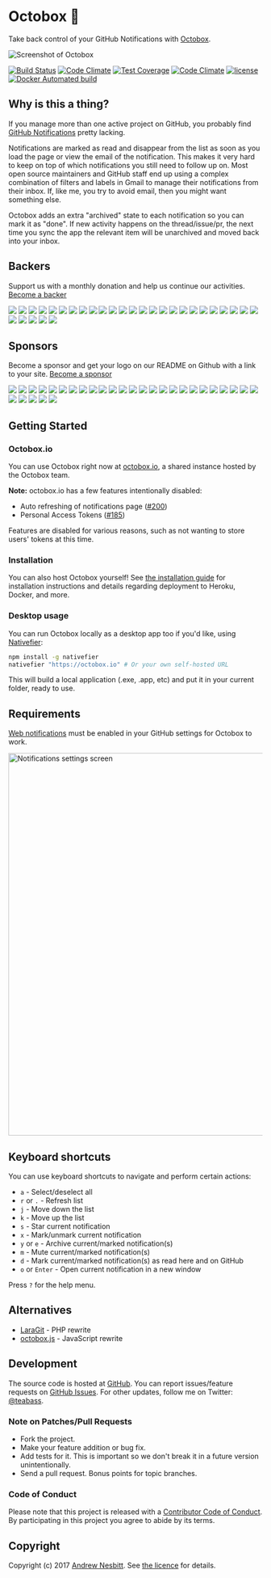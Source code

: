 # Octobox &#128238;

Take back control of your GitHub Notifications with [Octobox]( https://octobox.io).

![Screenshot of  Octobox](https://cloud.githubusercontent.com/assets/1060/21510049/16ad341c-cc87-11e6-9a83-86c6be94535f.png)

[![Build Status](https://travis-ci.org/octobox/octobox.svg?branch=master)](https://travis-ci.org/octobox/octobox)
[![Code Climate](https://img.shields.io/codeclimate/github/octobox/octobox.svg?style=flat)](https://codeclimate.com/github/octobox/octobox)
[![Test Coverage](https://img.shields.io/codeclimate/coverage/github/octobox/octobox.svg?style=flat)](https://codeclimate.com/github/octobox/octobox)
[![Code Climate](https://img.shields.io/codeclimate/issues/github/octobox/octobox.svg)](https://codeclimate.com/github/octobox/octobox/issues)
[![license](https://img.shields.io/github/license/octobox/octobox.svg)](https://github.com/octobox/octobox/blob/master/LICENSE.txt)
[![Docker Automated build](https://img.shields.io/docker/automated/octoboxio/octobox.svg)](https://hub.docker.com/r/octoboxio/octobox/)

## Why is this a thing?

If you manage more than one active project on GitHub, you probably find [GitHub Notifications](https://github.com/notifications) pretty lacking.

Notifications are marked as read and disappear from the list as soon as you load the page or view the email of the notification. This makes it very hard to keep on top of which notifications you still need to follow up on. Most open source maintainers and GitHub staff end up using a complex combination of filters and labels in Gmail to manage their notifications from their inbox. If, like me, you try to avoid email, then you might want something else.

Octobox adds an extra "archived" state to each notification so you can mark it as "done". If new activity happens on the thread/issue/pr, the next time you sync the app the relevant item will be unarchived and moved back into your inbox.

## Backers

Support us with a monthly donation and help us continue our activities. [Become a backer](https://opencollective.com/octobox#backer)

<a href="https://opencollective.com/octobox/backer/0/website" target="_blank"><img src="https://opencollective.com/octobox/backer/0/avatar.svg"></a>
<a href="https://opencollective.com/octobox/backer/1/website" target="_blank"><img src="https://opencollective.com/octobox/backer/1/avatar.svg"></a>
<a href="https://opencollective.com/octobox/backer/2/website" target="_blank"><img src="https://opencollective.com/octobox/backer/2/avatar.svg"></a>
<a href="https://opencollective.com/octobox/backer/3/website" target="_blank"><img src="https://opencollective.com/octobox/backer/3/avatar.svg"></a>
<a href="https://opencollective.com/octobox/backer/4/website" target="_blank"><img src="https://opencollective.com/octobox/backer/4/avatar.svg"></a>
<a href="https://opencollective.com/octobox/backer/5/website" target="_blank"><img src="https://opencollective.com/octobox/backer/5/avatar.svg"></a>
<a href="https://opencollective.com/octobox/backer/6/website" target="_blank"><img src="https://opencollective.com/octobox/backer/6/avatar.svg"></a>
<a href="https://opencollective.com/octobox/backer/7/website" target="_blank"><img src="https://opencollective.com/octobox/backer/7/avatar.svg"></a>
<a href="https://opencollective.com/octobox/backer/8/website" target="_blank"><img src="https://opencollective.com/octobox/backer/8/avatar.svg"></a>
<a href="https://opencollective.com/octobox/backer/9/website" target="_blank"><img src="https://opencollective.com/octobox/backer/9/avatar.svg"></a>
<a href="https://opencollective.com/octobox/backer/10/website" target="_blank"><img src="https://opencollective.com/octobox/backer/10/avatar.svg"></a>
<a href="https://opencollective.com/octobox/backer/11/website" target="_blank"><img src="https://opencollective.com/octobox/backer/11/avatar.svg"></a>
<a href="https://opencollective.com/octobox/backer/12/website" target="_blank"><img src="https://opencollective.com/octobox/backer/12/avatar.svg"></a>
<a href="https://opencollective.com/octobox/backer/13/website" target="_blank"><img src="https://opencollective.com/octobox/backer/13/avatar.svg"></a>
<a href="https://opencollective.com/octobox/backer/14/website" target="_blank"><img src="https://opencollective.com/octobox/backer/14/avatar.svg"></a>
<a href="https://opencollective.com/octobox/backer/15/website" target="_blank"><img src="https://opencollective.com/octobox/backer/15/avatar.svg"></a>
<a href="https://opencollective.com/octobox/backer/16/website" target="_blank"><img src="https://opencollective.com/octobox/backer/16/avatar.svg"></a>
<a href="https://opencollective.com/octobox/backer/17/website" target="_blank"><img src="https://opencollective.com/octobox/backer/17/avatar.svg"></a>
<a href="https://opencollective.com/octobox/backer/18/website" target="_blank"><img src="https://opencollective.com/octobox/backer/18/avatar.svg"></a>
<a href="https://opencollective.com/octobox/backer/19/website" target="_blank"><img src="https://opencollective.com/octobox/backer/19/avatar.svg"></a>
<a href="https://opencollective.com/octobox/backer/20/website" target="_blank"><img src="https://opencollective.com/octobox/backer/20/avatar.svg"></a>
<a href="https://opencollective.com/octobox/backer/21/website" target="_blank"><img src="https://opencollective.com/octobox/backer/21/avatar.svg"></a>
<a href="https://opencollective.com/octobox/backer/22/website" target="_blank"><img src="https://opencollective.com/octobox/backer/22/avatar.svg"></a>
<a href="https://opencollective.com/octobox/backer/23/website" target="_blank"><img src="https://opencollective.com/octobox/backer/23/avatar.svg"></a>
<a href="https://opencollective.com/octobox/backer/24/website" target="_blank"><img src="https://opencollective.com/octobox/backer/24/avatar.svg"></a>
<a href="https://opencollective.com/octobox/backer/25/website" target="_blank"><img src="https://opencollective.com/octobox/backer/25/avatar.svg"></a>
<a href="https://opencollective.com/octobox/backer/26/website" target="_blank"><img src="https://opencollective.com/octobox/backer/26/avatar.svg"></a>
<a href="https://opencollective.com/octobox/backer/27/website" target="_blank"><img src="https://opencollective.com/octobox/backer/27/avatar.svg"></a>
<a href="https://opencollective.com/octobox/backer/28/website" target="_blank"><img src="https://opencollective.com/octobox/backer/28/avatar.svg"></a>
<a href="https://opencollective.com/octobox/backer/29/website" target="_blank"><img src="https://opencollective.com/octobox/backer/29/avatar.svg"></a>


## Sponsors

Become a sponsor and get your logo on our README on Github with a link to your site. [Become a sponsor](https://opencollective.com/octobox#sponsor)

<a href="https://opencollective.com/octobox/sponsor/0/website" target="_blank"><img src="https://opencollective.com/octobox/sponsor/0/avatar.svg"></a>
<a href="https://opencollective.com/octobox/sponsor/1/website" target="_blank"><img src="https://opencollective.com/octobox/sponsor/1/avatar.svg"></a>
<a href="https://opencollective.com/octobox/sponsor/2/website" target="_blank"><img src="https://opencollective.com/octobox/sponsor/2/avatar.svg"></a>
<a href="https://opencollective.com/octobox/sponsor/3/website" target="_blank"><img src="https://opencollective.com/octobox/sponsor/3/avatar.svg"></a>
<a href="https://opencollective.com/octobox/sponsor/4/website" target="_blank"><img src="https://opencollective.com/octobox/sponsor/4/avatar.svg"></a>
<a href="https://opencollective.com/octobox/sponsor/5/website" target="_blank"><img src="https://opencollective.com/octobox/sponsor/5/avatar.svg"></a>
<a href="https://opencollective.com/octobox/sponsor/6/website" target="_blank"><img src="https://opencollective.com/octobox/sponsor/6/avatar.svg"></a>
<a href="https://opencollective.com/octobox/sponsor/7/website" target="_blank"><img src="https://opencollective.com/octobox/sponsor/7/avatar.svg"></a>
<a href="https://opencollective.com/octobox/sponsor/8/website" target="_blank"><img src="https://opencollective.com/octobox/sponsor/8/avatar.svg"></a>
<a href="https://opencollective.com/octobox/sponsor/9/website" target="_blank"><img src="https://opencollective.com/octobox/sponsor/9/avatar.svg"></a>
<a href="https://opencollective.com/octobox/sponsor/10/website" target="_blank"><img src="https://opencollective.com/octobox/sponsor/10/avatar.svg"></a>
<a href="https://opencollective.com/octobox/sponsor/11/website" target="_blank"><img src="https://opencollective.com/octobox/sponsor/11/avatar.svg"></a>
<a href="https://opencollective.com/octobox/sponsor/12/website" target="_blank"><img src="https://opencollective.com/octobox/sponsor/12/avatar.svg"></a>
<a href="https://opencollective.com/octobox/sponsor/13/website" target="_blank"><img src="https://opencollective.com/octobox/sponsor/13/avatar.svg"></a>
<a href="https://opencollective.com/octobox/sponsor/14/website" target="_blank"><img src="https://opencollective.com/octobox/sponsor/14/avatar.svg"></a>
<a href="https://opencollective.com/octobox/sponsor/15/website" target="_blank"><img src="https://opencollective.com/octobox/sponsor/15/avatar.svg"></a>
<a href="https://opencollective.com/octobox/sponsor/16/website" target="_blank"><img src="https://opencollective.com/octobox/sponsor/16/avatar.svg"></a>
<a href="https://opencollective.com/octobox/sponsor/17/website" target="_blank"><img src="https://opencollective.com/octobox/sponsor/17/avatar.svg"></a>
<a href="https://opencollective.com/octobox/sponsor/18/website" target="_blank"><img src="https://opencollective.com/octobox/sponsor/18/avatar.svg"></a>
<a href="https://opencollective.com/octobox/sponsor/19/website" target="_blank"><img src="https://opencollective.com/octobox/sponsor/19/avatar.svg"></a>
<a href="https://opencollective.com/octobox/sponsor/20/website" target="_blank"><img src="https://opencollective.com/octobox/sponsor/20/avatar.svg"></a>
<a href="https://opencollective.com/octobox/sponsor/21/website" target="_blank"><img src="https://opencollective.com/octobox/sponsor/21/avatar.svg"></a>
<a href="https://opencollective.com/octobox/sponsor/22/website" target="_blank"><img src="https://opencollective.com/octobox/sponsor/22/avatar.svg"></a>
<a href="https://opencollective.com/octobox/sponsor/23/website" target="_blank"><img src="https://opencollective.com/octobox/sponsor/23/avatar.svg"></a>
<a href="https://opencollective.com/octobox/sponsor/24/website" target="_blank"><img src="https://opencollective.com/octobox/sponsor/24/avatar.svg"></a>
<a href="https://opencollective.com/octobox/sponsor/25/website" target="_blank"><img src="https://opencollective.com/octobox/sponsor/25/avatar.svg"></a>
<a href="https://opencollective.com/octobox/sponsor/26/website" target="_blank"><img src="https://opencollective.com/octobox/sponsor/26/avatar.svg"></a>
<a href="https://opencollective.com/octobox/sponsor/27/website" target="_blank"><img src="https://opencollective.com/octobox/sponsor/27/avatar.svg"></a>
<a href="https://opencollective.com/octobox/sponsor/28/website" target="_blank"><img src="https://opencollective.com/octobox/sponsor/28/avatar.svg"></a>
<a href="https://opencollective.com/octobox/sponsor/29/website" target="_blank"><img src="https://opencollective.com/octobox/sponsor/29/avatar.svg"></a>


## Getting Started

### Octobox.io

You can use Octobox right now at [octobox.io](https://octobox.io), a shared instance hosted by the Octobox team.

**Note:** octobox.io has a few features intentionally disabled:

* Auto refreshing of notifications page ([#200](https://github.com/octobox/octobox/pull/200))
* Personal Access Tokens ([#185](https://github.com/octobox/octobox/pull/185))

Features are disabled for various reasons, such as not wanting to store users' tokens at this time.

### Installation

You can also host Octobox yourself! See [the installation guide](https://github.com/octobox/octobox/blob/master/INSTALLATION.md)
for installation instructions and details regarding deployment to Heroku, Docker, and more.

### Desktop usage

You can run Octobox locally as a desktop app too if you'd like, using [Nativefier](https://www.npmjs.com/package/nativefier):

```bash
npm install -g nativefier
nativefier "https://octobox.io" # Or your own self-hosted URL
```

This will build a local application (.exe, .app, etc) and put it in your current folder, ready to use.

## Requirements

[Web notifications](https://github.com/settings/notifications) must be enabled in your GitHub settings for Octobox to work.

<img width="757" alt="Notifications settings screen" src="https://cloud.githubusercontent.com/assets/1060/21509954/3a01794c-cc86-11e6-9bbc-9b33b55f85d1.png">

## Keyboard shortcuts

You can use keyboard shortcuts to navigate and perform certain actions:

 - `a` - Select/deselect all
 - `r` or `.` - Refresh list
 - `j` - Move down the list
 - `k` - Move up the list
 - `s` - Star current notification
 - `x` - Mark/unmark current notification
 - `y` or `e` - Archive current/marked notification(s)
 - `m` - Mute current/marked notification(s)
 - `d` - Mark current/marked notification(s) as read here and on GitHub
 - `o` or `Enter` - Open current notification in a new window

Press `?` for the help menu.

## Alternatives

- [LaraGit](https://github.com/m1guelpf/laragit) - PHP rewrite
- [octobox.js](https://github.com/doowb/octobox.js) - JavaScript rewrite

## Development

The source code is hosted at [GitHub](https://github.com/octobox/octobox).
You can report issues/feature requests on [GitHub Issues](https://github.com/octobox/octobox/issues).
For other updates, follow me on Twitter: [@teabass](https://twitter.com/teabass).

### Note on Patches/Pull Requests

 * Fork the project.
 * Make your feature addition or bug fix.
 * Add tests for it. This is important so we don't break it in a future version unintentionally.
 * Send a pull request. Bonus points for topic branches.

### Code of Conduct

Please note that this project is released with a [Contributor Code of Conduct](CODE_OF_CONDUCT.md). By participating in this project you agree to abide by its terms.

## Copyright

Copyright (c) 2017 [Andrew Nesbitt](https://github.com/andrew). See [the licence](https://github.com/octobox/octobox/blob/master/LICENSE.txt) for details.
